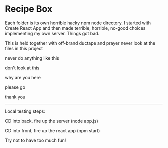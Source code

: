 # Recipe Box

Each folder is its own horrible hacky npm node directory. I started with Create React App and then made terrible, horrible, no-good choices implementing my own server. Things got bad. 

This is held together with off-brand ductape and prayer never look at the files in this project

never do anything like this

don't look at this

why are you here

please go

thank you

- - - -

Local testing steps:

CD into back, fire up the server (node app.js)

CD into front, fire up the react app (npm start)

Try not to have too much fun!
